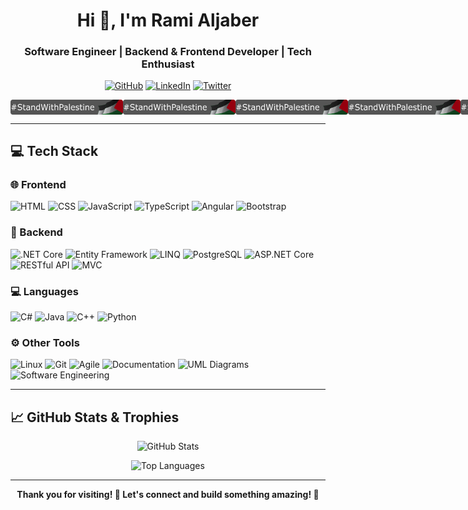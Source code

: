<h1 align="center">Hi 👋, I'm Rami Aljaber</h1>
<h3 align="center">Software Engineer | Backend & Frontend Developer | Tech Enthusiast</h3>

<p align="center">
  <a href="https://github.com/MrMoriarty04"><img src="https://img.shields.io/badge/GitHub-100000?style=for-the-badge&logo=github&logoColor=white" alt="GitHub"/></a>
  <a href="https://linkedin.com/in/ramialjaber"><img src="https://img.shields.io/badge/LinkedIn-0A66C2?style=for-the-badge&logo=linkedin&logoColor=white" alt="LinkedIn"/></a>
  <a href="https://x.com/sherlockmo55634"><img src="https://img.shields.io/badge/Twitter-1DA1F2?style=for-the-badge&logo=twitter&logoColor=white" alt="Twitter"/></a>
</p>

<div style="display:flex; ">
<img src="https://raw.githubusercontent.com/MrMoriarty04/MrMoriarty04/main/StandWithPalestine.svg" alt="Stand With Palestine" width="180"/>
<img src="https://raw.githubusercontent.com/MrMoriarty04/MrMoriarty04/main/StandWithPalestine.svg" alt="Stand With Palestine" width="180"/>
<img src="https://raw.githubusercontent.com/MrMoriarty04/MrMoriarty04/main/StandWithPalestine.svg" alt="Stand With Palestine" width="180"/>
<img src="https://raw.githubusercontent.com/MrMoriarty04/MrMoriarty04/main/StandWithPalestine.svg" alt="Stand With Palestine" width="180"/>
<img src="https://raw.githubusercontent.com/MrMoriarty04/MrMoriarty04/main/StandWithPalestine.svg" alt="Stand With Palestine" width="180"/>


</div>

---
## 💻 Tech Stack

### 🌐 Frontend
![HTML](https://img.shields.io/badge/HTML-E34F26?style=for-the-badge&logo=html5&logoColor=white)
![CSS](https://img.shields.io/badge/CSS-1572B6?style=for-the-badge&logo=css3&logoColor=white)
![JavaScript](https://img.shields.io/badge/JavaScript-F7DF1E?style=for-the-badge&logo=javascript&logoColor=black)
![TypeScript](https://img.shields.io/badge/TypeScript-007ACC?style=for-the-badge&logo=typescript&logoColor=white)
![Angular](https://img.shields.io/badge/Angular-DD0031?style=for-the-badge&logo=angular&logoColor=white)
![Bootstrap](https://img.shields.io/badge/Bootstrap-563D7C?style=for-the-badge&logo=bootstrap&logoColor=white)

### 🔧 Backend
![.NET Core](https://img.shields.io/badge/.NET_Core-512BD4?style=for-the-badge&logo=dotnet&logoColor=white)
![Entity Framework](https://img.shields.io/badge/Entity_Framework-512BD4?style=for-the-badge&logo=dotnet&logoColor=white)
![LINQ](https://img.shields.io/badge/LINQ-512BD4?style=for-the-badge&logo=dotnet&logoColor=white)
![PostgreSQL](https://img.shields.io/badge/PostgreSQL-4169E1?style=for-the-badge&logo=postgresql&logoColor=white)
![ASP.NET Core](https://img.shields.io/badge/ASP.NET_Core-512BD4?style=for-the-badge&logo=dotnet&logoColor=white)
![RESTful API](https://img.shields.io/badge/RESTful_API-000000?style=for-the-badge)
![MVC](https://img.shields.io/badge/MVC-00599C?style=for-the-badge)

### 💻 Languages
![C#](https://img.shields.io/badge/C%23-239120?style=for-the-badge&logo=c-sharp&logoColor=white)
![Java](https://img.shields.io/badge/Java-ED8B00?style=for-the-badge&logo=java&logoColor=white)
![C++](https://img.shields.io/badge/C++-00599C?style=for-the-badge&logo=c%2b%2b&logoColor=white)
![Python](https://img.shields.io/badge/Python-3776AB?style=for-the-badge&logo=python&logoColor=white)

### ⚙️ Other Tools
![Linux](https://img.shields.io/badge/Linux-FCC624?style=for-the-badge&logo=linux&logoColor=black)
![Git](https://img.shields.io/badge/Git-F05032?style=for-the-badge&logo=git&logoColor=white)
![Agile](https://img.shields.io/badge/Agile-0277BD?style=for-the-badge)
![Documentation](https://img.shields.io/badge/Documentation-4CAF50?style=for-the-badge)
![UML Diagrams](https://img.shields.io/badge/UML-FF6F00?style=for-the-badge)
![Software Engineering](https://img.shields.io/badge/Software_Engineering-673AB7?style=for-the-badge)

---


## 📈 GitHub Stats & Trophies

<p align="center">
  <img src="https://github-readme-stats.vercel.app/api?username=MrMoriarty04&show_icons=true&theme=tokyonight" alt="GitHub Stats" />
</p>

<p align="center">
  <img src="https://github-readme-stats.vercel.app/api/top-langs/?username=MrMoriarty04&layout=compact&theme=tokyonight" alt="Top Languages" />
</p>


<!-- <p align="center">
  <img src="https://github-profile-trophy.vercel.app/?username=MrMoriarty04&theme=gruvbox&row=1&column=7" alt="GitHub Trophies" />
</p> 

---

## 🚀 Highlight Projects

- 🔥 [Awesome Backend API](https://github.com/MrMoriarty04/awesome-backend-api)
- 💎 [Angular Frontend App](https://github.com/MrMoriarty04/angular-frontend-app)
- 🚀 [Cool .NET Core Project](https://github.com/MrMoriarty04/dotnet-core-project)
--> 
---

<p align="center">
  <b>Thank you for visiting! 🌟 Let's connect and build something amazing! 🚀</b>
</p>
